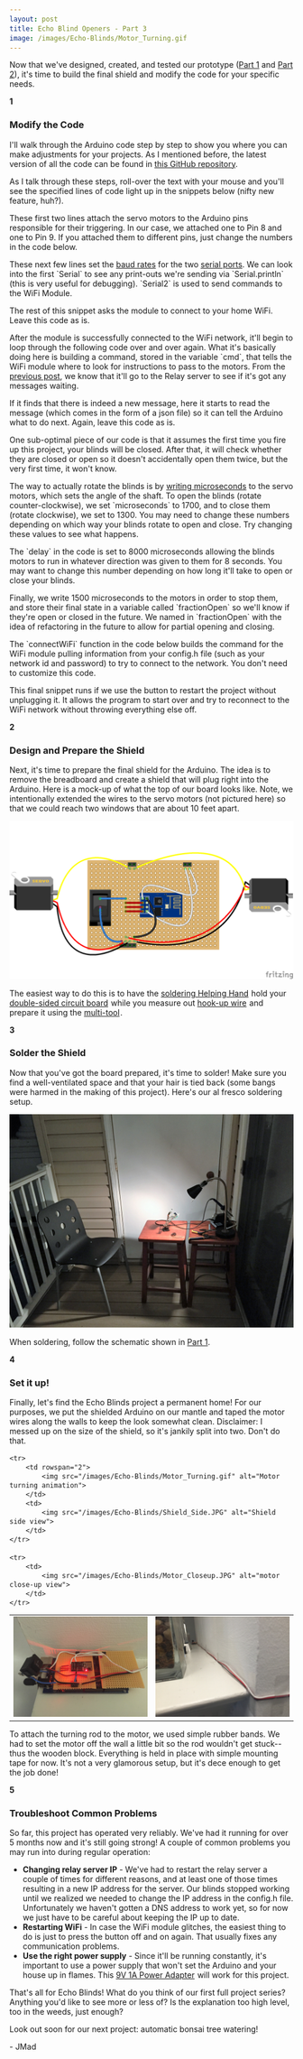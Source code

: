 ```yaml
---
layout: post
title: Echo Blind Openers - Part 3
image: /images/Echo-Blinds/Motor_Turning.gif
---
```

Now that we've designed, created, and tested our prototype (<a href="http://pretty-dece.com/Echo-Blind-Openers/" target="\_blank">Part 1</a> and <a href="http://pretty-dece.com/Echo-Blind-Openers-2/" target="\_blank">Part 2</a>), it's time to build the final shield and modify the code for your specific needs.

<!--more-->

<div class="numbers">
	<b>1</b>
</div>

### Modify the Code ###
I'll walk through the Arduino code step by step to show you where you can make adjustments for your projects. As I mentioned before, the latest version of all the code can be found in <a href="https://github.com/madjenjen/EchoBlinds" target="\_blank">this GitHub repository</a>.

As I talk through these steps, roll-over the text with your mouse and you'll see the specified lines of code light up in the snippets below (nifty new feature, huh?).

<p class="highlight-trigger" highlight-file="file-echoblinds-2-ino" highlight-lines="3,4">These first two lines attach the servo motors to the Arduino pins responsible for their triggering. In our case, we attached one to Pin 8 and one to Pin 9. If you attached them to different pins, just change the numbers in the code below. </p>

<script src="https://gist.github.com/madjenjen/ebacb9cd350ddc5b0c39.js?file=echoblinds-2.ino"></script>

<p class="highlight-trigger" highlight-file="file-echoblinds-3-ino" highlight-lines="1,2">These next few lines set the <a href="https://www.arduino.cc/en/Serial/Begin" target="\_blank">baud rates</a> for the two <a href="https://www.arduino.cc/en/Reference/Serial" target="\_blank">serial ports</a>. We can look into the first `Serial` to see any print-outs we're sending via `Serial.println` (this is very useful for debugging). `Serial2` is used to send commands to the WiFi Module. </p>

<p class="highlight-trigger" highlight-file="file-echoblinds-3-ino" highlight-lines="6-27">The rest of this snippet asks the module to connect to your home WiFi. Leave this code as is.</p>

<script src="https://gist.github.com/madjenjen/ebacb9cd350ddc5b0c39.js?file=echoblinds-3.ino"></script>

<p class="highlight-trigger" highlight-file="file-echoblinds-4-ino" highlight-lines="1-23">After the module is successfully connected to the WiFi network, it'll begin to loop through the following code over and over again. What it's basically doing here is building a command, stored in the variable `cmd`, that tells the WiFi module where to look for instructions to pass to the motors. From the <a href="http://pretty-dece.com/Echo-Blind-Openers-2/" target="\_blank">previous post</a>, we know that it'll go to the Relay server to see if it's got any messages waiting.</p>

<p class="highlight-trigger" highlight-file="file-echoblinds-4-ino" highlight-lines="30-41">If it finds that there is indeed a new message, here it starts to read the message (which comes in the form of a json file) so it can tell the Arduino what to do next. Again, leave this code as is.</p>

<script src="https://gist.github.com/madjenjen/ebacb9cd350ddc5b0c39.js?file=echoblinds-4.ino"></script>

<p class="highlight-trigger" highlight-file="file-echoblinds-5-ino" highlight-lines="10">One sub-optimal piece of our code is that it assumes the first time you fire up this project, your blinds will be closed. After that, it will check whether they are closed or open so it doesn't accidentally open them twice, but the very first time, it won't know.</p>

<p class="highlight-trigger" highlight-file="file-echoblinds-5-ino" highlight-lines="4-9">The way to actually rotate the blinds is by <a href="https://www.arduino.cc/en/Reference/ServoWriteMicroseconds" target="\_blank">writing microseconds</a> to the servo motors, which sets the angle of the shaft. To open the blinds (rotate counter-clockwise), we set `microseconds` to 1700, and to close them (rotate clockwise), we set to 1300. You may need to change these numbers depending on which way your blinds rotate to open and close. Try changing these values to see what happens.</p>

<p class="highlight-trigger" highlight-file="file-echoblinds-5-ino" highlight-lines="13">The `delay` in the code is set to 8000 microseconds allowing the blinds motors to run in whatever direction was given to them for 8 seconds. You may want to change this number depending on how long it'll take to open or close your blinds.</p>

<p class="highlight-trigger" highlight-file="file-echoblinds-5-ino" highlight-lines="14-19">Finally, we write 1500 microseconds to the motors in order to stop them, and store their final state in a variable called `fractionOpen` so we'll know if they're open or closed in the future. We named in `fractionOpen` with the idea of refactoring in the future to allow for partial opening and closing.</p>

<script src="https://gist.github.com/madjenjen/ebacb9cd350ddc5b0c39.js?file=echoblinds-5.ino"></script>

<p class="highlight-trigger" highlight-file="file-echoblinds-6-ino" highlight-lines="5,7">The `connectWiFi` function in the code below builds the command for the WiFi module pulling information from your config.h file (such as your network id and password) to try to connect to the network. You don't need to customize this code.

<script src="https://gist.github.com/madjenjen/ebacb9cd350ddc5b0c39.js?file=echoblinds-6.ino"></script>

<p class="highlight-trigger" highlight-file="file-echoblinds-7-ino" highlight-lines="1-3">This final snippet runs if we use the button to restart the project without unplugging it. It allows the program to start over and try to reconnect to the WiFi network without throwing everything else off.

<script src="https://gist.github.com/madjenjen/ebacb9cd350ddc5b0c39.js?file=echoblinds-7.ino"></script>

<div class="numbers">
	<b>2</b>
</div>

### Design and Prepare the Shield ###
Next, it's time to prepare the final shield for the Arduino. The idea is to remove the breadboard and create a shield that will plug right into the Arduino. Here is a mock-up of what the top of our board looks like. Note, we intentionally extended the wires to the servo motors (not pictured here) so that we could reach two windows that are about 10 feet apart.

<img src="/images/Echo-Blinds/Echo-Blinds_Shield.png" alt="Arduino shield design">

The easiest way to do this is to have the <a rel="nofollow" href="http://www.amazon.com/gp/product/B000RB38X8/ref=as_li_tl?ie=UTF8&camp=1789&creative=9325&creativeASIN=B000RB38X8&linkCode=as2&tag=predec-20&linkId=TOGS4GP3GINEYJFP" target="\_blank">soldering Helping Hand</a><img src="http://ir-na.amazon-adsystem.com/e/ir?t=predec-20&l=as2&o=1&a=B000RB38X8" width="1" height="1" border="0" alt="" style="border:none !important; margin:0px !important;" /> hold your <a rel="nofollow" href="http://www.amazon.com/gp/product/B00COGNWXA/ref=as_li_tl?ie=UTF8&camp=1789&creative=9325&creativeASIN=B00COGNWXA&linkCode=as2&tag=predec-20&linkId=DE35O33TPTQFJLC4" target="\_blank">double-sided circuit board</a><img src="http://ir-na.amazon-adsystem.com/e/ir?t=predec-20&l=as2&o=1&a=B00COGNWXA" width="1" height="1" border="0" alt="" style="border:none !important; margin:0px !important;" /> while you measure out <a rel="nofollow" href="http://www.amazon.com/gp/product/B00B4ZRPEY/ref=as_li_tl?ie=UTF8&camp=1789&creative=9325&creativeASIN=B00B4ZRPEY&linkCode=as2&tag=predec-20&linkId=7RPQKLNGMXO7E56F" target="\_blank">hook-up wire</a><img src="http://ir-na.amazon-adsystem.com/e/ir?t=predec-20&l=as2&o=1&a=B00B4ZRPEY" width="1" height="1" border="0" alt="" style="border:none !important; margin:0px !important;" /> and prepare it using the <a rel="nofollow" href="http://www.amazon.com/gp/product/B000JNNWQ2/ref=as_li_tl?ie=UTF8&camp=1789&creative=9325&creativeASIN=B000JNNWQ2&linkCode=as2&tag=predec-20&linkId=XK6CPWH5KGQJ2RO2" target="\_blank">multi-tool</a><img src="http://ir-na.amazon-adsystem.com/e/ir?t=predec-20&l=as2&o=1&a=B000JNNWQ2" width="1" height="1" border="0" alt="" style="border:none !important; margin:0px !important;" />.

<div class="numbers">
	<b>3</b>
</div>

### Solder the Shield ###
Now that you've got the board prepared, it's time to solder! Make sure you find a well-ventilated space and that your hair is tied back (some bangs were harmed in the making of this project). Here's our al fresco soldering setup.

<img src="/images/Echo-Blinds/Soldering_Setup.jpg" alt="soldering setup on balcony">

When soldering, follow the schematic shown in <a href="http://pretty-dece.com/Echo-Blind-Openers/" target="\_blank">Part 1</a>.

<div class="numbers">
	<b>4</b>
</div>

### Set it up! ###
Finally, let's find the Echo Blinds project a permanent home! For our purposes, we put the shielded Arduino on our mantle and taped the motor wires along the walls to keep the look somewhat clean. Disclaimer: I messed up on the size of the shield, so it's jankily split into two. Don't do that.

<table>
	<tr>
		<td>
			<img src="/images/Echo-Blinds/Shield_Top.JPG" alt="Shield top view">
		</td>
		<td>
			<img src="/images/Echo-Blinds/Mantle_Setup.JPG" alt="Mantle setup">
		</td>
	</tr>

	<tr>
		<td rowspan="2">
			<img src="/images/Echo-Blinds/Motor_Turning.gif" alt="Motor turning animation">
		</td>
		<td>
			<img src="/images/Echo-Blinds/Shield_Side.JPG" alt="Shield side view">
		</td>
	</tr>

	<tr>
		<td>
			<img src="/images/Echo-Blinds/Motor_Closeup.JPG" alt="motor close-up view">
		</td>
	</tr>
</table>

To attach the turning rod to the motor, we used simple rubber bands. We had to set the motor off the wall a little bit so the rod wouldn't get stuck--thus the wooden block. Everything is held in place with simple mounting tape for now. It's not a very glamorous setup, but it's dece enough to get the job done!

<div class="numbers">
	<b>5</b>
</div>

### Troubleshoot Common Problems ###
So far, this project has operated very reliably. We've had it running for over 5 months now and it's still going strong! A couple of common problems you may run into during regular operation:

* **Changing relay server IP** - <span class="highlight-trigger" highlight-file="file-config-h-example" highlight-lines="3">We've had to restart the relay server a couple of times for different reasons, and at least one of those times resulting in a new IP address for the server. Our blinds stopped working until we realized we needed to change the IP address in the config.h file. Unfortunately we haven't gotten a DNS address to work yet, so for now we just have to be careful about keeping the IP up to date.</span>
	<script src="https://gist.github.com/madjenjen/20685dffe1137f072e52.js"></script>
* **Restarting WiFi** - In case the WiFi module glitches, the easiest thing to do is just to press the button off and on again. That usually fixes any communication problems.
* **Use the right power supply** - Since it'll be running constantly, it's important to use a power supply that won't set the Arduino and your house up in flames. This <a rel="nofollow" href="http://www.amazon.com/gp/product/B00CP1QLSC/ref=as_li_tl?ie=UTF8&camp=1789&creative=9325&creativeASIN=B00CP1QLSC&linkCode=as2&tag=predec-20&linkId=VFQOD7SJRRJSQS5F" target="\_blank">9V 1A Power Adapter</a><img src="http://ir-na.amazon-adsystem.com/e/ir?t=predec-20&l=as2&o=1&a=B00CP1QLSC" width="1" height="1" border="0" alt="" style="border:none !important; margin:0px !important;" /> will work for this project.

That's all for Echo Blinds! What do you think of our first full project series? Anything you'd like to see more or less of? Is the explanation too high level, too in the weeds, just enough?

Look out soon for our next project: automatic bonsai tree watering!

\- JMad
